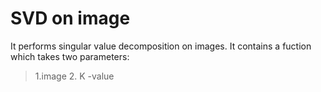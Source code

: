# SVD on image
It performs singular value decomposition on images.
It contains a fuction which takes two parameters:
>1.image
>2. K -value

